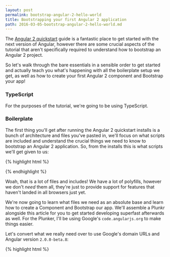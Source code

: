 ```yaml
---
layout: post
permalink: bootstrap-angular-2-hello-world
title: Bootstrapping your first Angular 2 application
path: 2016-03-05-bootstrap-angular-2-hello-world.md
---
```


The [Angular 2 quickstart](https://angular.io/docs/ts/latest/quickstart.html) guide is a fantastic place to get started with the next version of Angular, however there are some crucial aspects of the tutorial that aren't specifically required to understand how to bootstrap an Angular 2 project.

So let's walk through the bare essentials in a sensible order to get started and actually teach you what's happening with all the boilerplate setup we get, as well as how to create your first Angular 2 component and Bootstrap your app!

### TypeScript

For the purposes of the tutorial, we're going to be using TypeScript.

### Boilerplate

The first thing you'll get after running the Angular 2 quickstart installs is a bunch of architecture and files you've pasted in, we'll focus on what scripts are included and understand the crucial things we need to know to bootstrap an Angular 2 application. So, from the installs this is what scripts we'll get given to us:

{% highlight html %}
<script src="node_modules/es6-shim/es6-shim.min.js"></script>
<script src="node_modules/systemjs/dist/system-polyfills.js"></script>
<script src="node_modules/angular2/es6/dev/src/testing/shims_for_IE.js"></script>
<script src="node_modules/angular2/bundles/angular2-polyfills.js"></script>
<script src="node_modules/systemjs/dist/system.src.js"></script>
<script src="node_modules/rxjs/bundles/Rx.js"></script>
<script src="node_modules/angular2/bundles/angular2.dev.js"></script>
{% endhighlight %}

Woah, that is a lot of files and includes! We have a lot of polyfills, however we don't _need_ them all, they're just to provide support for features that haven't landed in all browsers just yet.

We're now going to learn what files we need as an absolute base and learn how to create a Component and Bootstrap our app. We'll assemble a Plunkr alongside this article for you to get started developing superfast afterwards as well. For the Plunker, I'll be using Google's `code.angularjs.org` to make things easier.

Let's convert what we really need over to use Google's domain URLs and Angular version `2.0.0-beta.8`:

{% highlight html %}
<!DOCTYPE html>
<html>
  <head>
    <title>Angular 2</title>
    <link rel="stylesheet" href="style.css" />
    <script src="//code.angularjs.org/2.0.0-beta.8/angular2-polyfills.js"></script>
    <script src="//code.angularjs.org/tools/system.js"></script>
    <script src="//code.angularjs.org/tools/typescript.js"></script>
    <script src="//code.angularjs.org/2.0.0-beta.8/Rx.js"></script>
    <script src="//code.angularjs.org/2.0.0-beta.8/angular2.min.js"></script>
    <script>
      System.config({
        transpiler: 'typescript',
        typescriptOptions: {
          emitDecoratorMetadata: true
        },
        map: {
          app: './app'
        },
        packages: {
          app: {
            main: './main.ts',
            defaultExtension: 'ts'
          }
        }
      });

    System
      .import('app')
      .catch(console.error.bind(console));
    </script>
  </head>
  <body>
    <my-app>
      Loading...
    </my-app>
  </body>
</html>
{% endhighlight %}

Voila. We have the absolute base we need to get started with Angular. Yes, it's a lot more boilerplate than we might need to get started with an Angular 1.x app, but stick with me.

The key components above include System.js, TypeScript transpiler, RxJS and Angular 2. Now we can get started on creating our application.

One quick note to address above is where we define `System.config()` and pass in our configuration options. We use the `map` property to tell System where our application directory is, and inside the `packages` property we tell it our `main` file where our base application logic will be held. That's all there is to it.

### First Component

You may have already seen above that we have a custom element named `<my-app>` with `Loading...` inside, which gets replaced after Angular 2 bootstraps our application. This is our first component, and Angular 2 is _all_ about components!

To create a Component, we need to talk to the `Component` decorator inside the Angular core, so let's setup a file inside `/app` called `app.component.ts`.

Inside `app.component.ts`, we need to import the aforementioned `Component` from `angular2/core`, which serves as our first task:

{% highlight javascript %}
// app.component.ts
import {Component} from 'angular2/core';
{% endhighlight %}

Perfect, now we have `Component` available! Before we can use the `Component` decorator however, we need to create an ES2015 Class for us to decorate. This is nice and easy, we'll call this Class `AppComponent`:

{% highlight javascript %}
// app.component.ts
import {Component} from 'angular2/core';

class AppComponent {
  
}
{% endhighlight %}

Now onto the `Component` decorator! This one is nice and easy, we add it above the Class we want to decorate, however to actually use it we need to use `@Component` rather than just `Component`:

{% highlight javascript %}
// app.component.ts
import {Component} from 'angular2/core';

@Component()
class AppComponent {
  
}
{% endhighlight %}

Next up, we need to pass in some options to our `@Component` declaration, remember the `<my-app>` element? This is where we tell Angular 2 that we're creating a custom element and what name it is through the `selector` property:

{% highlight javascript %}
// app.component.ts
import {Component} from 'angular2/core';

@Component({
  selector: 'my-app'
})
class AppComponent {
  
}
{% endhighlight %}

Our Component won't do much right now, so we need to give it a template to almost reach "Hello world!" status:

{% highlight javascript %}
// app.component.ts
import {Component} from 'angular2/core';

@Component({
  selector: 'my-app',
  template: `
    <div>
      Hello world!
    </div>
  `
})
class AppComponent {
  
}
{% endhighlight %}

Last but not least, as our Component exists inside `app.component.ts`, we need to be able to import it into other files, for this we need to use ES2015 `export` syntax and export the Class:

{% highlight javascript %}
// app.component.ts
import {Component} from 'angular2/core';

@Component({
  selector: 'my-app',
  template: `
    <div>
      Hello world!
    </div>
  `
})
export class AppComponent {
  
}
{% endhighlight %}

And we're done, our first Component is cooked and ready to go. Now let's bootstrap it.

### Bootstrapping the app

Angular 2 bootstrapping is nothing like bootstrapping apps in Angular 1.x. In Angular 1 we could use the `ng-app` Directive, and give it a value such as `ng-app="myApp"`, or use the `angular.bootstrap` method which allows for asynchronous bootstrapping.

In Angular 2 we need to `import` the `bootstrap` method from inside Angular 2. The place we need to fetch the `bootstrap` method is `angular2/platform/browser`.

Looping back real quick to the beginning where we told System.js to look for `main.ts`, so far it doesn't exist, so this is our next task!

Let's create `main.ts` and import that beloved `bootstrap` method:

{% highlight javascript %}
// main.ts
import {bootstrap} from 'angular2/platform/browser';
{% endhighlight %}

That was easy, what's next? Well, we can't Bootstrap a Component that doesn't exist, so we need to import our previously created `AppComponent`, nice and easy:

{% highlight javascript %}
// main.ts
import {bootstrap} from 'angular2/platform/browser';
import {AppComponent} from './app.component';
{% endhighlight %}

Awesome, now `AppComponent` exists in our `main.ts` file, the final piece of the puzzle is bootstrapping the `AppComponent` with a simple function call:

{% highlight javascript %}
// main.ts
import {bootstrap} from 'angular2/platform/browser';
import {AppComponent} from './app.component';

bootstrap(AppComponent);
{% endhighlight %}

And you're done!

### Plunker

As promised, everything we've done here is readily available in a Plunker! See the `Hello world!` example below, fork and get coding!

<iframe src="http://embed.plnkr.co/OrrIJwhfKZuBBATo0fsC" frameborder="0" border="0" cellspacing="0" cellpadding="0" width="100%" height="250"></iframe>
